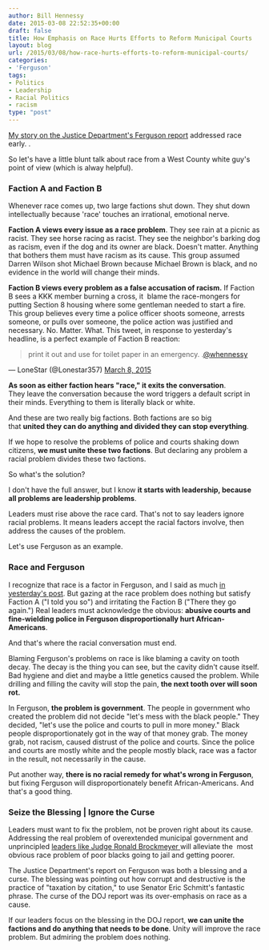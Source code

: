 ```yaml
---
author: Bill Hennessy
date: 2015-03-08 22:52:35+00:00
draft: false
title: How Emphasis on Race Hurts Efforts to Reform Municipal Courts
layout: blog
url: /2015/03/08/how-race-hurts-efforts-to-reform-municipal-courts/
categories:
- 'Ferguson'
tags:
- Politics
- Leadership
- Racial Politics
- racism
type: "post"
---
```


[My story on the Justice Department's Ferguson report](https://hennessysview.com/2015/03/07/what-to-do-with-the-doj-report-on-ferguson/) addressed race early. .

So let's have a little blunt talk about race from a West County white guy's point of view (which is alway helpful).



### Faction A and Faction B



Whenever race comes up, two large factions shut down. They shut down intellectually because 'race' touches an irrational, emotional nerve.

**Faction A views every issue as a race problem**. They see rain at a picnic as racist. They see horse racing as racist. They see the neighbor's barking dog as racism, even if the dog and its owner are black. Doesn't matter. Anything that bothers them must have racism as its cause. This group assumed Darren Wilson shot Michael Brown because Michael Brown is black, and no evidence in the world will change their minds.

**Faction B views every problem as a false accusation of racism.** If Faction B sees a KKK member burning a cross, it  blame the race-mongers for putting Section 8 housing where some gentleman needed to start a fire. This group believes every time a police officer shoots someone, arrests someone, or pulls over someone, the police action was justified and necessary. No. Matter. What. This tweet, in response to yesterday's headline, is a perfect example of Faction B reaction:



> print it out and use for toilet paper in an emergency. .[@whennessy](https://twitter.com/whennessy)

— LoneStar (@Lonestar357) [March 8, 2015](https://twitter.com/Lonestar357/status/574689301914521600)





**As soon as either faction hears "race," it exits the conversation**. They leave the conversation because the word triggers a default script in their minds. Everything to them is literally black or white.

And these are two really big factions. Both factions are so big that **united they can do anything and divided they can stop everything**.

If we hope to resolve the problems of police and courts shaking down citizens, **we must unite these two factions**. But declaring any problem a racial problem divides these two factions.

So what's the solution?

I don't have the full answer, but I know **it starts with leadership, because all problems are leadership problems**.

Leaders must rise above the race card. That's not to say leaders ignore racial problems. It means leaders accept the racial factors involve, then address the causes of the problem.

Let's use Ferguson as an example.



### Race and Ferguson



I recognize that race is a factor in Ferguson, and I said as much [in yesterday's post](https://hennessysview.com/2015/03/07/what-to-do-with-the-doj-report-on-ferguson/). But gazing at the race problem does nothing but satisfy Faction A ("I told you so") and irritating the Faction B ("There they go again.") Real leaders must acknowledge the obvious: **abusive courts and fine-wielding police in Ferguson disproportionally hurt African-Americans**.

And that's where the racial conversation must end.

Blaming Ferguson's problems on race is like blaming a cavity on tooth decay. The decay is the thing you can see, but the cavity didn't cause itself. Bad hygiene and diet and maybe a little genetics caused the problem. While drilling and filling the cavity will stop the pain, **the next tooth over will soon rot.**

In Ferguson, **the problem is government**. The people in government who created the problem did not decide "let's mess with the black people." They decided, "let's use the police and courts to pull in more money." Black people disproportionately got in the way of that money grab. The money grab, not racism, caused distrust of the police and courts. Since the police and courts are mostly white and the people mostly black, race was a factor in the result, not necessarily in the cause.

Put another way, **there is no racial remedy for what's wrong in Ferguson**, but fixing Ferguson will disproportionately benefit African-Americans. And that's a good thing.



### Seize the Blessing | Ignore the Curse



Leaders must want to fix the problem, not be proven right about its cause. Addressing the real problem of overextended municipal government and unprincipled [leaders like Judge Ronald Brockmeyer ](https://www.newser.com/story/203691/ferguson-judge-behind-fines-scheme-owes-170k.html)will alleviate the  most obvious race problem of poor blacks going to jail and getting poorer.

The Justice Department's report on Ferguson was both a blessing and a curse. The blessing was pointing out how corrupt and destructive is the practice of "taxation by citation," to use Senator Eric Schmitt's fantastic phrase. The curse of the DOJ report was its over-emphasis on race as a cause.

If our leaders focus on the blessing in the DOJ report, **we can unite the factions and do anything that needs to be done**. Unity will improve the race problem. But admiring the problem does nothing.


